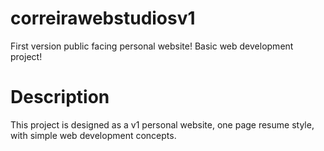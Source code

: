 # correirawebstudiosv1
First version public facing personal website! Basic web development project!

# Description
This project is designed as a v1 personal website, one page resume style, with simple web development concepts.
